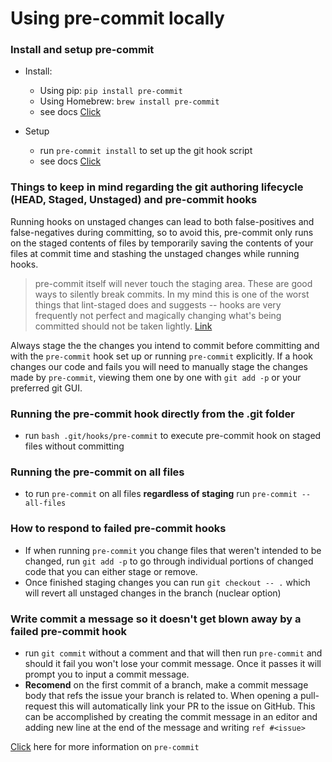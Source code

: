 # Using pre-commit locally

### Install and setup pre-commit
- Install:
  - Using pip: `pip install pre-commit`
  - Using Homebrew: `brew install pre-commit`
  - see docs [Click](https://pre-commit.com/#install)

- Setup
  - run `pre-commit install` to set up the git hook script
  - see docs [Click](https://pre-commit.com/#install)

### Things to keep in mind regarding the git authoring lifecycle (HEAD, Staged, Unstaged) and pre-commit hooks

Running hooks on unstaged changes can lead to both false-positives and false-negatives during committing, so to avoid this, pre-commit only runs on the staged contents of files by temporarily saving the contents of your files at commit time and stashing the unstaged changes while running hooks.

> pre-commit itself will never touch the staging area. These are good ways to silently break commits. In my mind this is one of the worst things that lint-staged does and suggests -- hooks are very frequently not perfect and magically changing what's being committed should not be taken lightly. [Link](https://github.com/pre-commit/pre-commit/issues/747#issuecomment-386782080)

Always stage the the changes you intend to commit before committing and with the `pre-commit` hook set up or running `pre-commit` explicitly. If a hook changes our code and fails you will need to manually stage the changes made by `pre-commit`, viewing them one by one with `git add -p` or your preferred git GUI.

### Running the pre-commit hook directly from the .git folder

- run `bash .git/hooks/pre-commit` to execute pre-commit hook on staged files without committing

### Running the pre-commit on all files

- to run `pre-commit` on all files **regardless of staging** run `pre-commit --all-files`

### How to respond to failed pre-commit hooks

- If when running `pre-commit` you change files that weren't intended to be changed, run `git add -p` to go through individual portions of changed code that you can either stage or remove.
- Once finished staging changes you can run `git checkout -- .` which will revert all unstaged changes in the branch (nuclear option)

### Write commit a message so it doesn't get blown away by a failed pre-commit hook

- run `git commit` without a comment and that will then run `pre-commit` and should it fail you won't lose your commit message. Once it passes it will prompt you to input a commit message.
- **Recomend** on the first commit of a branch, make a commit message body that refs the issue your branch is related to. When opening a pull-request this will automatically link your PR to the issue on GitHub. This can be accomplished by creating the commit message in an editor and adding new line at the end of the message and writing `ref #<issue>`

[Click](https://pre-commit.com/#install) here for more information on `pre-commit`
